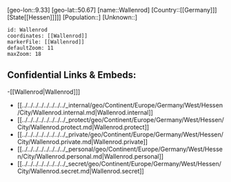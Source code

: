 ﻿---
location: [50.67,9.33]
mapzoom: [7,12] 
mapmarker: city 
type: City
tags:
- geo/City


SpocWebEntityId: 35423
isDeleted: false
confidential: public

---
[geo-lon::9.33]
[geo-lat::50.67]
[name::Wallenrod]
[Country::[[Germany]]]
[State[[Hessen]]]]]
[Population::]
[Unknown::]


```leaflet
id: Wallenrod
coordinates: [[Wallenrod]]
markerFile: [[Wallenrod]]
defaultZoom: 11 
maxZoom: 18
```


## Confidential Links & Embeds: 
-[[Wallenrod|Wallenrod]]] 
- [[../../../../../../../../_internal/geo/Continent/Europe/Germany/West/Hessen/City/Wallenrod.internal.md|Wallenrod.internal]] 
- [[../../../../../../../../_protect/geo/Continent/Europe/Germany/West/Hessen/City/Wallenrod.protect.md|Wallenrod.protect]] 
- [[../../../../../../../../_private/geo/Continent/Europe/Germany/West/Hessen/City/Wallenrod.private.md|Wallenrod.private]] 
- [[../../../../../../../../_personal/geo/Continent/Europe/Germany/West/Hessen/City/Wallenrod.personal.md|Wallenrod.personal]] 
- [[../../../../../../../../_secret/geo/Continent/Europe/Germany/West/Hessen/City/Wallenrod.secret.md|Wallenrod.secret]] 
